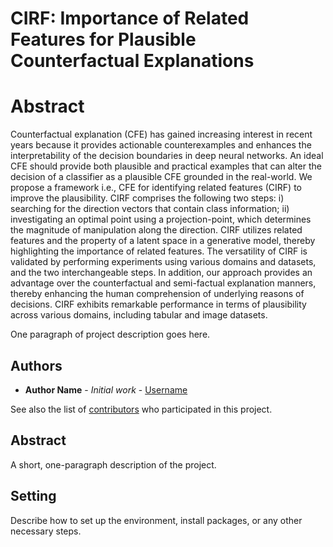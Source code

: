 # CIRF: Importance of Related Features for Plausible Counterfactual Explanations

# Abstract
Counterfactual explanation (CFE) has gained increasing interest in recent years because it provides actionable counterexamples and enhances the interpretability of the decision boundaries in deep neural networks. 
An ideal CFE should provide both plausible and practical examples that can alter the decision of a classifier as a plausible CFE grounded in the real-world.
We propose a framework i.e., CFE for identifying related features (CIRF) to improve the plausibility.
CIRF comprises the following two steps: i) searching for the direction vectors that contain class information; ii) investigating an optimal point using a projection-point, which determines the magnitude of manipulation along the direction. 
CIRF utilizes related features and the property of a latent space in a generative model, thereby highlighting the importance of related features. 
The versatility of CIRF is validated by performing experiments using various domains and datasets, and the two interchangeable steps.
In addition, our approach provides an advantage over the counterfactual and semi-factual explanation manners, thereby enhancing the human comprehension of underlying reasons of decisions.
CIRF exhibits remarkable performance in terms of plausibility across various domains, including tabular and image datasets.

One paragraph of project description goes here.

## Authors

* **Author Name** - *Initial work* - [Username](https://github.com/Username)

See also the list of [contributors](https://github.com/your/project/contributors) who participated in this project.

## Abstract

A short, one-paragraph description of the project.

## Setting

Describe how to set up the environment, install packages, or any other necessary steps.

